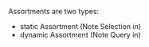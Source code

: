 Assortments are two types:
- static Assortment (Note Selection in)
- dynamic Assortment (Note Query in)
